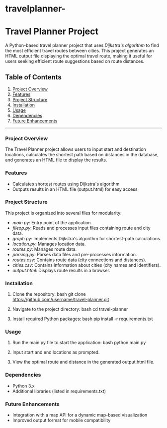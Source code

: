 # travelplanner-

# Travel Planner Project

A Python-based travel planner project that uses *Dijkstra's algorithm* to find the most efficient travel routes between cities. This project generates an HTML output file displaying the optimal travel route, making it useful for users seeking efficient route suggestions based on route distances.

## Table of Contents
1. [Project Overview](#project-overview)
2. [Features](#features)
3. [Project Structure](#project-structure)
4. [Installation](#installation)
5. [Usage](#usage)
6. [Dependencies](#dependencies)
7. [Future Enhancements](#future-enhancements)


---

### Project Overview
The Travel Planner project allows users to input start and destination locations, calculates the shortest path based on distances in the database, and generates an HTML file to display the results.

### Features
- Calculates shortest routes using Dijkstra's algorithm
- Outputs results in an HTML file (output.html) for easy access

### Project Structure
This project is organized into several files for modularity:

- *main.py*: Entry point of the application.
- *fileop.py*: Reads and processes input files containing route and city data.
- *graph.py*: Implements Dijkstra's algorithm for shortest-path calculations.
- *location.py*: Manages location data.
- *routes.py*: Manages route data.
- *parsing.py*: Parses data files and pre-processes information.
- *routes.csv*: Contains route data (city connections and distances).
- *cities.csv*: Contains information about cities (city names and identifiers).
- *output.html*: Displays route results in a browser.

### Installation

1. Clone the repository:
   bash
   git clone https://github.com/username/travel-planner.git
   
2. Navigate to the project directory:
   bash
   cd travel-planner
   
3. Install required Python packages:
   bash
   pip install -r requirements.txt
   

### Usage
1. Run the main.py file to start the application:
   bash
   python main.py
   
2. Input start and end locations as prompted.
3. View the optimal route and distance in the generated output.html file.

### Dependencies
- Python 3.x
- Additional libraries (listed in requirements.txt)

### Future Enhancements
- Integration with a map API for a dynamic map-based visualization
- Improved output format for mobile compatibility
